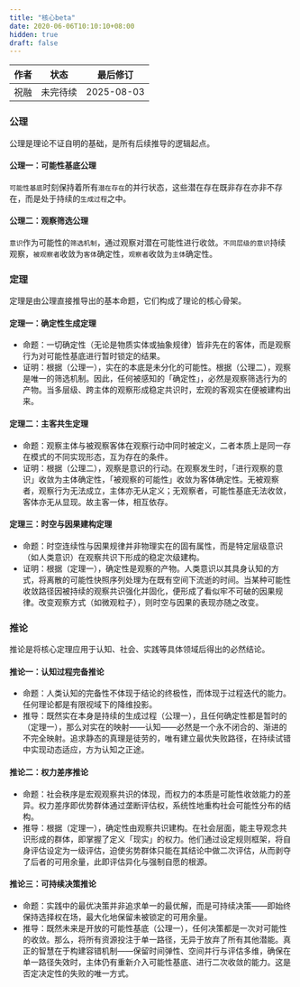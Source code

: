 ```yaml
---
title: "核心beta"
date: 2020-06-06T10:10:10+08:00
hidden: true
draft: false
---
```


| 作者 | 状态 | 最后修订 |
| ------------- | --------------- | ----------------- |
| 祝融 | 未完待续 | 2025-08-03 |

### 公理

公理是理论不证自明的基础，是所有后续推导的逻辑起点。

#### 公理一：可能性基底公理

`可能性基底`时刻保持着所有`潜在存在`的并行状态，这些潜在存在既非存在亦非不存在，而是处于持续的`生成过程`之中。

#### 公理二：观察筛选公理

`意识`作为可能性的`筛选机制`，通过观察对潜在可能性进行收敛。`不同层级的意识`持续观察，`被观察者`收敛为`客体`确定性，`观察者`收敛为`主体`确定性。

### 定理

定理是由公理直接推导出的基本命题，它们构成了理论的核心骨架。

#### 定理一：确定性生成定理

- 命题：一切确定性（无论是物质实体或抽象规律）皆非先在的客体，而是观察行为对可能性基底进行暂时锁定的结果。
- 证明：根据（公理一），实在的本底是未分化的可能性。根据（公理二），观察是唯一的筛选机制。因此，任何被感知的「确定性」，必然是观察筛选行为的产物。当多层级、跨主体的观察形成稳定共识时，宏观的客观实在便被建构出来。

#### 定理二：主客共生定理

- 命题：观察主体与被观察客体在观察行动中同时被定义，二者本质上是同一存在模式的不同实现形态，互为存在的条件。
- 证明：根据（公理二），观察是意识的行动。在观察发生时，「进行观察的意识」收敛为主体确定性，「被观察的可能性」收敛为客体确定性。无被观察者，观察行为无法成立，主体亦无从定义；无观察者，可能性基底无法收敛，客体亦无从显现。故主客一体，相互依存。

#### 定理三：时空与因果建构定理

- 命题：时空连续性与因果规律并非物理实在的固有属性，而是特定层级意识（如人类意识）在观察共识下形成的稳定次级建构。
- 证明：根据（定理一），确定性是观察的产物。人类意识以其具身认知的方式，将离散的可能性快照序列处理为在既有空间下流逝的时间。当某种可能性收敛路径因被持续的观察共识强化并固化，便形成了看似牢不可破的因果规律。改变观察方式（如微观粒子），则时空与因果的表现亦随之改变。

### 推论

推论是将核心定理应用于认知、社会、实践等具体领域后得出的必然结论。

#### 推论一：认知过程完备推论

- 命题：人类认知的完备性不体现于结论的终极性，而体现于过程迭代的能力。任何理论都是有限视域下的降维投影。
- 推导：既然实在本身是持续的生成过程（公理一），且任何确定性都是暂时的（定理一），那么对实在的映射——认知——必然是一个永不闭合的、渐进的不完全映射。追求静态的真理是徒劳的，唯有建立最优失败路径，在持续试错中实现动态适应，方为认知之正途。

#### 推论二：权力差序推论

- 命题：社会秩序是宏观观察共识的体现，而权力的本质是可能性收敛能力的差异。权力差序即优势群体通过垄断评估权，系统性地重构社会可能性分布的结构。
- 推导：根据（定理一），确定性由观察共识建构。在社会层面，能主导观念共识形成的群体，即掌握了定义「现实」的权力。他们通过设定规则框架，将自身评估设定为一级评估，迫使劣势群体只能在其结论中做二次评估，从而剥夺了后者的可用余量，此即评估异化与强制自愿的根源。

#### 推论三：可持续决策推论

- 命题：实践中的最优决策并非追求单一的最优解，而是可持续决策——即始终保持选择权在场，最大化地保留未被锁定的可用余量。
- 推导：既然未来是开放的可能性基底（公理一），任何决策都是一次对可能性的收敛。那么，将所有资源投注于单一路径，无异于放弃了所有其他潜能。真正的智慧在于构建容错机制——保留时间弹性、空间并行与评估多维，确保在单一路径失效时，主体仍有重新介入可能性基底、进行二次收敛的能力。这是否定决定性的失败的唯一方式。
